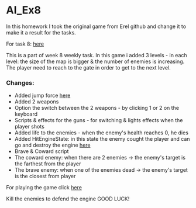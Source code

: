 # AI_Ex8

In this homework I took the original game from Erel github and change it to make it a result for the tasks.

For task 8: [here](https://github.com/LeveI-Up/AI_Ex8/blob/main/%D7%9E%D7%98%D7%9C%D7%94%208.pdf)

This is a part of week 8 weekly task.
In this game i added 3 levels - in each level: the size of the map is bigger & the number of enemies is increasing.
The player need to reach to the gate in order to get to the next level.
### Changes:
  * Added jump force [here](https://github.com/LeveI-Up/AI_Ex8/blob/main/Assets/Scripts/1-player/CharacterKeyboardMover.cs)
  * Added 2 weapons
  * Option the switch between the 2 weapons - by clicking 1 or 2 on the keyboard
  * Scripts & effects for the guns - for switching & lights effects when the player shots
  * Added life to the enemies - when the enemy's health reaches 0, he dies
  * Added HitEngineState: in this state the enemy cought the player and can go and destroy the engine [here](https://github.com/LeveI-Up/AI_Ex8/blob/main/Assets/Scripts/2-npc/HitEngineState.cs)
  * Brave & Coward script
  * The coward enemy: when there are 2 enemies -> the enemy's target is the farthest from the player
  * The brave enemy: when one of the enemies dead -> the enemy's target is the closest from player  
 
  For playing the game click [here](https://almogre.itch.io/ai-ex8) 
  
  Kill the enemies to defend the engine GOOD LUCK!
